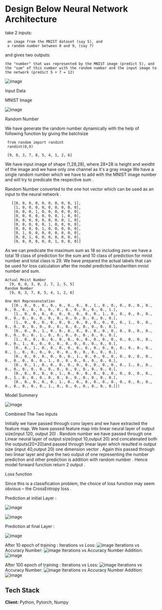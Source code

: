 
# Design Below Neural Network Architecture

   take 2 inputs:
 
     an image from the MNIST dataset (say 5), and
     a random number between 0 and 9, (say 7)
   
   and gives two outputs:
 
    the "number" that was represented by the MNIST image (predict 5), and
    the "sum" of this number with the random number and the input image to the network (predict 5 + 7 = 12)

![image](https://user-images.githubusercontent.com/70502759/136892002-fa6fad37-bab3-4f82-8a48-ef43557526b8.png)


 Input Data

  MNIST Image
   


  ![image](https://user-images.githubusercontent.com/70502759/136895005-4cb01984-b509-43cc-935b-7722036b413b.png)
  
  
  Random Number
  
  We have generate the random number dynamically with the help of following function by giving the batchsize 
     
     from random import randint
     randint(0,9)        
     
     [9, 0, 3, 7, 8, 5, 4, 1, 2, 6]
      
     

    
      
We have input image of shape (1,28,28), where 28*28 is height and  weidht of the image and  we have only one channel as it's a gray image 
We have a single random number which we have to add with the MNIST image number and will try to predicate the respective sum . 


Random Number converted to the one hot vector which can be used as an input to the neural network .

       [[0, 0, 0, 0, 0, 0, 0, 0, 0, 1],
        [1, 0, 0, 0, 0, 0, 0, 0, 0, 0],
        [0, 0, 0, 1, 0, 0, 0, 0, 0, 0],
        [0, 0, 0, 0, 0, 0, 0, 1, 0, 0],
        [0, 0, 0, 0, 0, 0, 0, 0, 1, 0],
        [0, 0, 0, 0, 0, 1, 0, 0, 0, 0],
        [0, 0, 0, 0, 1, 0, 0, 0, 0, 0],
        [0, 1, 0, 0, 0, 0, 0, 0, 0, 0],
        [0, 0, 1, 0, 0, 0, 0, 0, 0, 0],
        [0, 0, 0, 0, 0, 0, 1, 0, 0, 0]]

 


As we can predicate the maximum sum as 18 so including zero we have a total 19 class of prediction for the sum and 10 class of prediction for mnist number and total class is 29. We have prepared the actual labels that can be used for loss calculation after the model predicted handwritten mnist number and sum.


      
    Actual Mnist Number 
      [9, 0, 0, 3, 0, 2, 7, 2, 5, 5]       
    Random Number
      [9, 0, 3, 7, 8, 5, 4, 1, 2, 6]

    One Hot Represenatation 
       [[0., 0., 0., 0., 0., 0., 0., 0., 0., 1., 0., 0., 0., 0., 0., 0., 0., 0., 0., 0., 0., 0., 0., 0., 0., 0., 0., 0., 1.],
        [1., 0., 0., 0., 0., 0., 0., 0., 0., 0., 1., 0., 0., 0., 0., 0., 0., 0., 0., 0., 0., 0., 0., 0., 0., 0., 0., 0., 0.],
        [1., 0., 0., 0., 0., 0., 0., 0., 0., 0., 0., 0., 0., 1., 0., 0., 0., 0., 0., 0., 0., 0., 0., 0., 0., 0., 0., 0., 0.],
        [0., 0., 0., 1., 0., 0., 0., 0., 0., 0., 0., 0., 0., 0., 0., 0., 0., 0., 0., 0., 1., 0., 0., 0., 0., 0., 0., 0., 0.],
        [1., 0., 0., 0., 0., 0., 0., 0., 0., 0., 0., 0., 0., 0., 0., 0., 0., 0., 1., 0., 0., 0., 0., 0., 0., 0., 0., 0., 0.],
        [0., 0., 1., 0., 0., 0., 0., 0., 0., 0., 0., 0., 0., 0., 0., 0., 0., 1., 0., 0., 0., 0., 0., 0., 0., 0., 0., 0., 0.],
        [0., 0., 0., 0., 0., 0., 0., 1., 0., 0., 0., 0., 0., 0., 0., 0., 0., 0., 0., 0., 0., 1., 0., 0., 0., 0., 0., 0., 0.],
        [0., 0., 1., 0., 0., 0., 0., 0., 0., 0., 0., 0., 0., 1., 0., 0., 0., 0., 0., 0., 0., 0., 0., 0., 0., 0., 0., 0., 0.],
        [0., 0., 0., 0., 0., 1., 0., 0., 0., 0., 0., 0., 0., 0., 0., 0., 0., 1., 0., 0., 0., 0., 0., 0., 0., 0., 0., 0., 0.],
        [0., 0., 0., 0., 0., 1., 0., 0., 0., 0., 0., 0., 0., 0., 0., 0., 0., 0., 0., 0., 0., 1., 0., 0., 0., 0., 0., 0., 0.]])


Model Summery
   
![image](https://user-images.githubusercontent.com/70502759/211008908-3b311018-f0d9-4b19-875b-a1fa29275c2e.png)


Combined The Two Inputs

 Initially we have passed through  conv layers   and we have extracted the feature map. We have passed feature map into linear neural layer of output size(input 120, output 20) .  Random number we have passed through one Linear neural layer of output size(input 10,output 20) and concatenated both the outputs(20+20)and passed through linear layer  which resulted in output size (input 40,output 20) one dimension vector . Again this passed through two linear layer and give the two output of one representing the number prediction and other prediction is addition with random number . Hence model forward function return 2 output .



Loss function

 Since this is a classification problem, the choice of loss function may seem obvious – the CrossEntropy loss . 


Prediction at initial Layer : 

![image](https://user-images.githubusercontent.com/70502759/211008290-6c388c9a-d501-4ec1-aaf5-41665461e17a.png)

![image](https://user-images.githubusercontent.com/70502759/211008386-577eb923-ed14-4492-ab4d-f50a37d0bd99.png)


Prediction at final Layer : 

![image](https://user-images.githubusercontent.com/70502759/211008613-2b287a94-ed45-49d5-9930-b6ea9810b4a5.png)


After 10 epoch of training :
Iterations vs Loss:
![image](https://user-images.githubusercontent.com/70502759/211009525-8b626097-7204-45bd-9667-39a9f2fb6c5d.png)
Iterations vs Accuracy Number:
![image](https://user-images.githubusercontent.com/70502759/211009627-951347f0-4d94-415a-8a32-f09a413eaf1b.png)
Iterations vs Accuracy Number Addition:
![image](https://user-images.githubusercontent.com/70502759/211009686-5bcf29f0-1a1b-4e6d-87c6-0cca41f88fdc.png)
   

After 100 epoch of training :
Iterations vs Loss:
![image](https://user-images.githubusercontent.com/70502759/211009525-8b626097-7204-45bd-9667-39a9f2fb6c5d.png)
Iterations vs Accuracy Number:
![image](https://user-images.githubusercontent.com/70502759/211009627-951347f0-4d94-415a-8a32-f09a413eaf1b.png)
Iterations vs Accuracy Number Addition:
![image](https://user-images.githubusercontent.com/70502759/211009686-5bcf29f0-1a1b-4e6d-87c6-0cca41f88fdc.png)






## Tech Stack

**Client:** Python, Pytorch, Numpy


  
